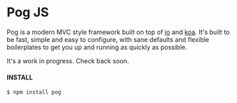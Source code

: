# Pog JS

Pog is a modern MVC style framework built on top of [io](http://iojs.org) and [koa](http://koajs.com). It's built to be fast, simple and easy to configure, with sane defaults and flexible boilerplates to get you up and running as quickly as possible.

It's a work in progress. Check back soon.



#### INSTALL

```
$ npm install pog
```
